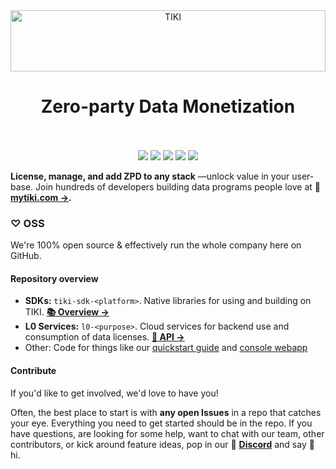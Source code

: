 <div align="center">
     <a href="https://mytiki.com">
          <picture>
            <source media="(prefers-color-scheme: dark)" srcset="https://cdn.mytiki.com/assets/icon-logo-dark.svg">
            <source media="(prefers-color-scheme: light)" srcset="https://cdn.mytiki.com/assets/icon-logo.svg">
            <img alt="TIKI" src="https://cdn.mytiki.com/assets/icon-logo.svg" style="height:7em; width:100%;">
          </picture>
     </a>
     <p align="center"><h1>Zero-party Data Monetization<br></br></h1></p>
 </div>

<p align="center">
<a href="https://mytiki.com/docs" alt="Docs"><img src="https://img.shields.io/static/v1?logo=readme&label=&message=docs&color=018EF5&logoColor=white"></a>
<a href="https://blog.mytiki.com" alt="Blog"><img src="https://img.shields.io/static/v1?logo=substack&label=&message=blog&color=FF6719&logoColor=white"></a>
<a href="https://github.com/orgs/tiki/projects/3" alt="Roadmap"><img src="https://img.shields.io/static/v1?logo=github&label=&message=roadmap&color=181717&logoColor=white"></a>
<a href="https://github.com/tiki/core" alt="Stars"> <img src="https://img.shields.io/github/stars/tiki?logo=github&color=181717"></a>
<a href="https://discord.gg/tiki" alt="Discord"><img src="https://img.shields.io/discord/798602279871184906?color=7289da&logo=discord&logoColor=white"></a>
</p>

**License, manage, and add ZPD to any stack** —unlock value in your user-base. Join hundreds of developers building data programs people love at 🌴 **[mytiki.com →](https://mytiki.com).**

### ♡ OSS 
We're 100% open source & effectively run the whole company here on GitHub.

#### Repository overview
* **SDKs:** `tiki-sdk-<platform>`. Native libraries for using and building on TIKI. **[📚 Overview →](https://mytiki.com/docs/sdk-overview)**
* **L0 Services:** `l0-<purpose>`. Cloud services for backend use and consumption of data licenses. **[📘 API →](https://mytiki.com/reference/getting-started)**
* Other: Code for things like our [quickstart guide](https://mytiki.com/docs/quickstart) and [console webapp](https://console.mytiki.com)

#### Contribute
If you'd like to get involved, we'd love to have you!  

Often, the best place to start is with **any open Issues** in a repo that catches your eye. Everything you need to get started should be in the repo. If you have questions, are looking for some help, want to chat with our team, other contributors, or kick around feature ideas, pop in our 👾 **[Discord](https://discord.gg/tiki)** and say 👋 hi.
